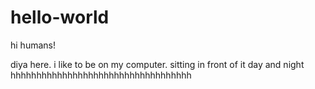 # hello-world

hi humans!

diya here. i like to be on my computer.
sitting in front of it day and night
hhhhhhhhhhhhhhhhhhhhhhhhhhhhhhhhhhh
